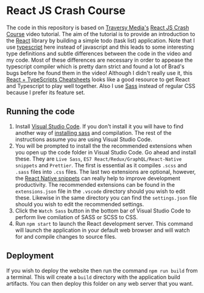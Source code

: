 # React JS Crash Course

The code in this repository is based on [Traversy Media's](https://www.traversymedia.com/) [React JS Crash Course](https://www.youtube.com/watch?v=sBws8MSXN7A) video tutorial.  The aim of the tutorial is to provide an introduction to the [React](https://reactjs.org/) library by building a simple todo (task list) application. Note that I use [typescript](https://www.typescriptlang.org/) here instead of javascript and this leads to some interesting type definitions and subtle differences between the code in the video and my code. Most of these differences are necessary in order to appease the typescript compiler which is pretty darn strict and found a lot of Brad's bugs before he found them in the video! Although I didn't really use it, this [React + TypeScripts Cheatsheets](https://github.com/typescript-cheatsheets/react) looks like a good resource to get React and Typescript to play well together. Also I use [Sass](https://sass-lang.com/) instead of regular CSS because I prefer its feature set. 

## Running the code

1. Install [Visual Studio Code](https://code.visualstudio.com/download). If you don't install it you will have to find another way of [installing sass](https://sass-lang.com/install) and compilation. The rest of the instructions assume you are using Visual Studio Code.
2. You will be prompted to install the the recommended extensions when you open up the code folder in Visual Studio Code. Go ahead and install these. They are `Live Sass`, `ES7 React/Redux/GraphQL/React-Native snippets` and `Prettier`. The first is essential as it compiles `.scss` and `.sass` files into `.css` files. The last two extensions are optional, however, the [React Native snippets](https://marketplace.visualstudio.com/items?itemName=dsznajder.es7-react-js-snippets) can really help to improve development productivity. The recommended extensions can be found in the `extensions.json` file in the `.vscode` directory should you wish to edit these. Likewise in the same directory you can find the `settings.json` file should you wish to edit the recommended settings.
3. Click the `Watch Sass` button in the bottom bar of Visual Studio Code to perform live comilation of SASS or SCSS to CSS.
4. Run ```npm start``` to launch the React development server. This command will launch the application in your default web browser and will watch for and compile changes to source files.

## Deployment

If you wish to deploy the website then run the command ```npm run build``` from a terminal. This will create a `build` directory with the application build artifacts. You can then deploy this folder on any web server that you want.
